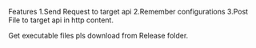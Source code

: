 Features
1.Send Request to target api
2.Remember configurations
3.Post File to target api in http content.

Get executable files pls download from Release folder.
